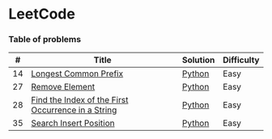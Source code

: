 LeetCode
========

### Table of problems


| # | Title | Solution | Difficulty | 
|---| ----- | -------- | ---------- |
|14|[Longest Common Prefix](https://leetcode.com/problems/longest-common-prefix/)|[Python](./src/14_Longest_Common_Prefix.py)|Easy|
|27|[Remove Element](https://leetcode.com/problems/remove-element/)|[Python](./src/27_Remove_Element.py)|Easy|
|28|[Find the Index of the First Occurrence in a String](https://leetcode.com/problems/find-the-index-of-the-first-occurrence-in-a-string/)|[Python](./src/28_Find_the_Index_of_the_First_Occurrence_in_a_String.py)|Easy|
|35|[Search Insert Position](https://leetcode.com/problems/search-insert-position/)|[Python](./src/35_Search_Insert_Position.py)|Easy|
